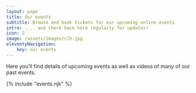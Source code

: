 ```yaml
---
layout: page
title: Our events
subtitle: Browse and book tickets for our upcoming online events
intro: .... and check back here regularly for updates!
icon: 2
image: /assets/images/clh.jpg
eleventyNavigation:
    key: our events
---
```


Here you’ll find details of upcoming events as well as videos of many of our past events.

{% include "events.njk" %}
